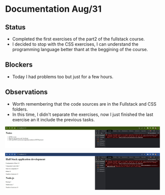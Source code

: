 # Documentation Aug/31

## Status

* Completed the first exercises of the part2 of the fullstack course.
* I decided to stop with the CSS exercises, I can understand the programming language better thant at the beggining of the course.

## Blockers

* Today I had problems too but just for a few hours.

## Observations

* Worth remembering that the code sources are in the Fullstack and CSS folders.
* In this time, I didn't separate the exercises, now I just finished the last exercise an it include the previous tasks.

![evidence1](Images/Aug311.jpg "Terminando la aplicación de puntuación")

![evidence1](Images/Aug312.jpg "Aplicación de contenido del curso terminada")